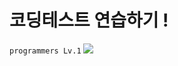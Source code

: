 # 코딩테스트 연습하기 !

<!-- 푼 문제 * 1.8 -->

`programmers Lv.1`
![](https://us-central1-progress-markdown.cloudfunctions.net/progress/44)

<!-- <div>
  <div class='progressBar'>
    <div class='progress'>
      .
    </div>
  </div>
  <div class='percent'>
    44%
  </div>
</div> -->

<!-- <div style="float: left; width: 93%; height: 10px; background-color: #ededed; border: 1px soild #e5e5e5; border-radius: 50px; overflow: hidden"><div style="background-color: #3c88fd; width: 44%">.</div></div>
<div style="float: right; height: 10px; margin-top: -7px">44%</div> -->

<!-- <style>
.progressBar {
  float: left;
  width: 93%;
  height: 10px;
  background-color: #ededed;
  border: 1px soild #e5e5e5;
  border-radius: 50px;
  overflow: hidden

}
.progress {
  background-color: #3c88fd;
  width: 44%
}
.percent {
  float: right;
  height: 10px;
  margin-top: -7px
}
</style> -->
